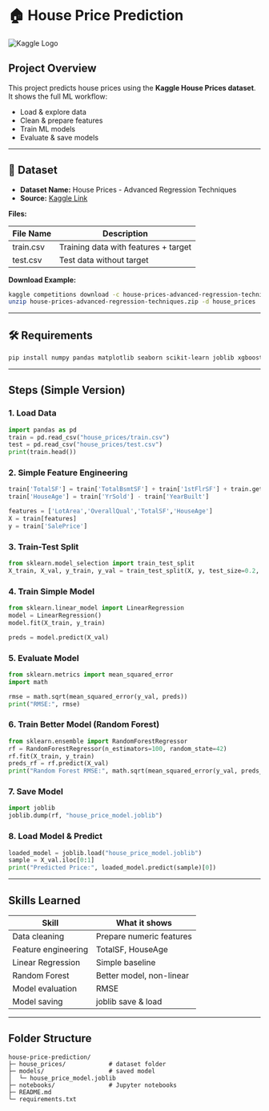 # 🏠 House Price Prediction 

![Kaggle Logo](https://upload.wikimedia.org/wikipedia/commons/6/6b/Kaggle_logo.png)

## Project Overview
This project predicts house prices using the **Kaggle House Prices dataset**.  
It shows the full ML workflow:

- Load & explore data
- Clean & prepare features
- Train ML models
- Evaluate & save models

---

## 📂 Dataset
- **Dataset Name:** House Prices - Advanced Regression Techniques  
- **Source:** [Kaggle Link](https://www.kaggle.com/c/house-prices-advanced-regression-techniques)  

**Files:**

| File Name | Description |
|-----------|-------------|
| train.csv | Training data with features + target |
| test.csv  | Test data without target |

**Download Example:**

```bash
kaggle competitions download -c house-prices-advanced-regression-techniques
unzip house-prices-advanced-regression-techniques.zip -d house_prices
````

---

## 🛠️ Requirements

```bash
pip install numpy pandas matplotlib seaborn scikit-learn joblib xgboost
```

---

## Steps (Simple Version)

### 1. Load Data

```python
import pandas as pd
train = pd.read_csv("house_prices/train.csv")
test = pd.read_csv("house_prices/test.csv")
print(train.head())
```

### 2. Simple Feature Engineering

```python
train['TotalSF'] = train['TotalBsmtSF'] + train['1stFlrSF'] + train.get('2ndFlrSF', 0)
train['HouseAge'] = train['YrSold'] - train['YearBuilt']

features = ['LotArea','OverallQual','TotalSF','HouseAge']
X = train[features]
y = train['SalePrice']
```

### 3. Train-Test Split

```python
from sklearn.model_selection import train_test_split
X_train, X_val, y_train, y_val = train_test_split(X, y, test_size=0.2, random_state=42)
```

### 4. Train Simple Model

```python
from sklearn.linear_model import LinearRegression
model = LinearRegression()
model.fit(X_train, y_train)

preds = model.predict(X_val)
```

### 5. Evaluate Model

```python
from sklearn.metrics import mean_squared_error
import math

rmse = math.sqrt(mean_squared_error(y_val, preds))
print("RMSE:", rmse)
```

### 6. Train Better Model (Random Forest)

```python
from sklearn.ensemble import RandomForestRegressor
rf = RandomForestRegressor(n_estimators=100, random_state=42)
rf.fit(X_train, y_train)
preds_rf = rf.predict(X_val)
print("Random Forest RMSE:", math.sqrt(mean_squared_error(y_val, preds_rf)))
```

### 7. Save Model

```python
import joblib
joblib.dump(rf, "house_price_model.joblib")
```

### 8. Load Model & Predict

```python
loaded_model = joblib.load("house_price_model.joblib")
sample = X_val.iloc[0:1]
print("Predicted Price:", loaded_model.predict(sample)[0])
```

---

## Skills Learned

| Skill               | What it shows            |
| ------------------- | ------------------------ |
| Data cleaning       | Prepare numeric features |
| Feature engineering | TotalSF, HouseAge        |
| Linear Regression   | Simple baseline          |
| Random Forest       | Better model, non-linear |
| Model evaluation    | RMSE                     |
| Model saving        | joblib save & load       |

---

## Folder Structure

```
house-price-prediction/
├─ house_prices/            # dataset folder
├─ models/                  # saved model
│  └─ house_price_model.joblib
├─ notebooks/               # Jupyter notebooks
├─ README.md
└─ requirements.txt

